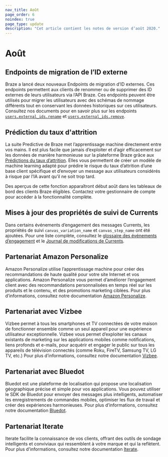 ```yaml
---
nav_title: Août
page_order: 6
noindex: true
page_type: update
description: "Cet article contient les notes de version d’août 2020."
---
```

# Août

## Endpoints de migration de l’ID externe

Braze a lancé deux nouveaux Endpoints de migration d’ID externes. Ces endpoints permettent aux clients de renommer ou de supprimer des ID externes de leurs utilisateurs via l’API Braze. Ces endpoints peuvent être utilisés pour migrer les utilisateurs avec des schémas de nommage différents tout en conservant les données historiques sur ces utilisateurs. Consultez nos documents pour en savoir plus sur les endpoints [`users.external_ids.rename`]({{site.baseurl}}/api/endpoints/user_data/external_id_migration/post_external_ids_rename/) et [`users.external_ids.remove`]({{site.baseurl}}/api/endpoints/user_data/external_id_migration/post_external_ids_remove/).

## Prédiction du taux d'attrition

La suite Predictive de Braze met l’apprentissage machine directement entre vos mains. Il est plus facile que jamais d’exploiter et d’agir efficacement sur les données de manière harmonieuse sur la plateforme Braze grâce aux [Prédictions du taux d’attrition]({{site.baseurl}}/user_guide/predictive_suite/). Elles vous permettent de créer un modèle de machine learning adapté pour prédire le risque du taux d’attrition d’une base client spécifique et d’envoyer un message aux utilisateurs considérés à risque par l’IA avant qu’il ne soit trop tard. 

Des aperçus de cette fonction apparaîtront début août dans les tableaux de bord des clients Braze éligibles. Contactez votre gestionnaire de compte pour accéder à la fonctionnalité complète.

## Mises à jour des propriétés de suivi de Currents

Dans certains événements d’engagement des messages Currents, les propriétés de suivi `canvas_variation_name` et `canvas_step_name` ont été ajoutées. Pour une liste complète, consultez le [glossaire des événements d’engagement]({{site.baseurl}}/user_guide/data_and_analytics/braze_currents/event_glossary/message_engagement_events/) et le [Journal de modifications de Currents]({{site.baseurl}}/user_guide/data_and_analytics/braze_currents/).

## Partenariat Amazon Personalize

Amazon Personalize utilise l’apprentissage machine pour créer des recommandations de haute qualité pour votre site Internet et vos applications. Amazon Personalize vous permet d’améliorer l’engagement client avec des recommandations personnalisées en temps réel sur les produits et le contenu, et des promotions marketing ciblées. Pour plus d’informations, consultez notre documentation [Amazon Personalize]({{site.baseurl}}/partners/data_augmentation/recommendation/amazon_personalize/).

## Partenariat avec Vizbee

Vizbee permet à tous les smartphones et TV connectées de votre maison de fonctionner ensemble comme un seul appareil pour une expérience utilisateur exceptionnelle. Vizbee vous permet d’exploiter les canaux existants de marketing sur les applications mobiles comme notifications, liens profonds et e-mails, pour acquérir et engager le public sur tous les appareils de télévision connectés (comme Roku, FireTV, Samsung TV, LG TV, etc.) Pour plus d’informations, consultez notre documentation [Vizbee]({{site.baseurl}}/partners/channel_extensions/deep_linking/vizbee_for_tv_deeplinking/). 

## Partenariat avec Bluedot

Bluedot est une plateforme de localisation qui propose une localisation géographique précise et simple pour vos applications. Vous pouvez utiliser le SDK de Bluedot pour envoyer des messages plus intelligents, automatiser les enregistrements de commandes mobiles, optimiser les flux de travail et créer des expériences harmonieuses. Pour plus d’informations, consultez notre documentation [Bluedot]({{site.baseurl}}/partners/data_augmentation/contextual_location/bluedot/#bluedot). 

## Partenariat Iterate 

Iterate facilite la connaissance de vos clients, offrant des outils de sondage intelligents et conviviaux qui ressemblent à votre marque et qui la reflètent. Pour plus d’informations, consultez notre documentation [Iterate]({{site.baseurl}}/partners/additional_channels/surveys/iterate/). 
